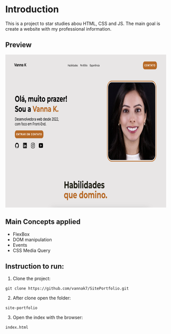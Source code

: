 # Introduction

This is a project to star studies abou HTML, CSS and JS.
The main goal is create a website with my professional information.

## Preview

<img src="https://github.com/vannak7/SitePortfolio/blob/main/preview.png" height="480"/>

## Main Concepts applied

- FlexBox
- DOM manipulation
- Events
- CSS Media Query

## Instruction to run:
1. Clone the project:
```
git clone https://github.com/vannak7/SitePortfolio.git
```

2. After clone open the folder:
```
site-portfolio
```

3. Open the index with the browser:
```
index.html
```